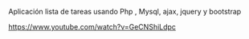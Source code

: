 Aplicación lista de tareas usando Php , Mysql, ajax, jquery y bootstrap

https://www.youtube.com/watch?v=GeCNShiLdpc
